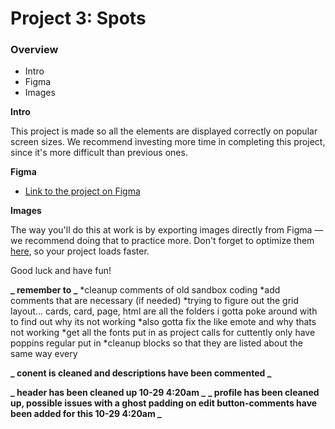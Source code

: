# Project 3: Spots

### Overview

- Intro
- Figma
- Images

**Intro**

This project is made so all the elements are displayed correctly on popular screen sizes. We recommend investing more time in completing this project, since it's more difficult than previous ones.

**Figma**

- [Link to the project on Figma](https://www.figma.com/file/BBNm2bC3lj8QQMHlnqRsga/Sprint-3-Project-%E2%80%94-Spots?type=design&node-id=2%3A60&mode=design&t=afgNFybdorZO6cQo-1)

**Images**

The way you'll do this at work is by exporting images directly from Figma — we recommend doing that to practice more. Don't forget to optimize them [here](https://tinypng.com/), so your project loads faster.

Good luck and have fun!

**_ remember to _**
*cleanup comments of old sandbox coding
*add comments that are necessary (if needed)
*trying to figure out the grid layout... cards, card, page, html are all the folders i gotta poke around with to find out why its not working
*also gotta fix the like emote and why thats not working
*get all the fonts put in as project calls for cuttently only have poppins regular put in
*cleanup blocks so that they are listed about the same way every

**_ conent is cleaned and descriptions have been commented _**

**_ header has been cleaned up 10-29 4:20am _**
**_ profile has been cleaned up, possible issues with a ghost padding on edit button-comments have been added for this 10-29 4:20am _**
